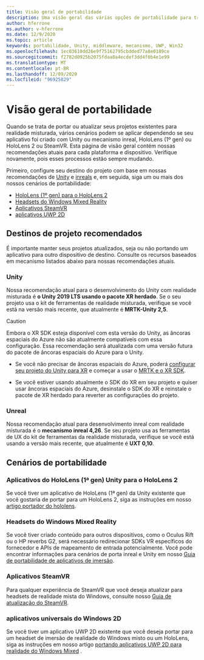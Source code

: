```yaml
---
title: Visão geral de portabilidade
description: Uma visão geral das várias opções de portabilidade para trazer os aplicativos existentes para a realidade misturada.
author: hferrone
ms.author: v-hferrone
ms.date: 12/9/2020
ms.topic: article
keywords: portabilidade, Unity, middleware, mecanismo, UWP, Win32
ms.openlocfilehash: 1ec03610dd26e9f75162795cbdded77a8e0189ce
ms.sourcegitcommit: f2782d0925b2075fdaa0a4ecdef3dd4f0b4e1e99
ms.translationtype: MT
ms.contentlocale: pt-BR
ms.lasthandoff: 12/09/2020
ms.locfileid: "96925829"
---
```

# <a name="porting-overview"></a>Visão geral de portabilidade

Quando se trata de portar ou atualizar seus projetos existentes para realidade misturada, vários cenários podem se aplicar dependendo se seu aplicativo foi criado com Unity ou mecanismo inreal, HoloLens (1º gen) ou HoloLens 2 ou SteamVR. Esta página de visão geral contém nossas recomendações atuais para cada plataforma e dispositivo. Verifique novamente, pois esses processos estão sempre mudando.

Primeiro, configure seu destino do projeto com base em nossas recomendações de [Unity](#unity) e [inreals](#unreal) e, em seguida, siga um ou mais dos nossos cenários de portabilidade:

- [HoloLens (1º gen) para o HoloLens 2](#hololens-1st-gen-unity-apps-to-hololens-2)
- [Headsets do Windows Mixed Reality](#windows-mixed-reality-headsets)
- [Aplicativos SteamVR](#steamvr-applications)
- [aplicativos UWP 2D](#2d-universal-windows-applications)

## <a name="recommended-project-targets"></a>Destinos de projeto recomendados

É importante manter seus projetos atualizados, seja ou não portando um aplicativo para outro dispositivo de destino. Consulte os recursos baseados em mecanismo listados abaixo para nossas recomendações atuais.

### <a name="unity"></a>Unity

Nossa recomendação atual para o desenvolvimento do Unity com realidade misturada é **o Unity 2019 LTS usando o pacote XR herdado**. Se o seu projeto usa o kit de ferramentas de realidade misturada, verifique se você está na versão mais recente, que atualmente é **MRTK-Unity 2,5**.

> [!CAUTION]
> Embora o XR SDK esteja disponível com esta versão do Unity, as âncoras espaciais do Azure não são atualmente compatíveis com essa configuração. Essa recomendação será atualizada com uma versão futura do pacote de âncoras espaciais do Azure para o Unity. 
> 
> * Se você não precisar de âncoras espaciais do Azure, poderá [configurar seu projeto do Unity para XR](https://docs.unity3d.com/Manual/configuring-project-for-xr.html) e começar a usar o [MRTK e o XR SDK](https://microsoft.github.io/MixedRealityToolkit-Unity/Documentation/GettingStartedWithMRTKAndXRSDK.html).
> 
> * Se você estiver usando atualmente o SDK do XR em seu projeto e quiser usar âncoras espaciais do Azure, desinstale o SDK do XR e reinstale o pacote de XR herdado para reverter as configurações do projeto.


### <a name="unreal"></a>Unreal 

Nossa recomendação atual para desenvolvimento inreal com realidade misturada é o **mecanismo inreal 4,26**. Se seu projeto usa as ferramentas de UX do kit de ferramentas da realidade misturada, verifique se você está usando a versão mais recente, que atualmente é **UXT 0,10**.

## <a name="porting-scenarios"></a>Cenários de portabilidade

### <a name="hololens-1st-gen-unity-apps-to-hololens-2"></a>Aplicativos do HoloLens (1ª gen) Unity para o HoloLens 2

Se você tiver um aplicativo de HoloLens (1ª gen) da Unity existente que você gostaria de portar para um HoloLens 2, siga as instruções em nosso [artigo portador do hololens](../unity/mrtk-porting-guide.md).

### <a name="windows-mixed-reality-headsets"></a>Headsets do Windows Mixed Reality

Se você tiver criado conteúdo para outros dispositivos, como o Oculus Rift ou o HP reverbs G2, será necessário redirecionar SDKs VR específicos do fornecedor e APIs de mapeamento de entrada potencialmente. Você pode encontrar informações para cenários de porta inreal e Unity em nosso [Guia de portabilidade de aplicativos de imersão](porting-guides.md).

### <a name="steamvr-applications"></a>Aplicativos SteamVR

Para qualquer experiência de SteamVR que você deseja atualizar para headsets de realidade mista do Windows, consulte nosso [Guia de atualização do SteamVR](updating-your-steamvr-application-for-windows-mixed-reality.md).

### <a name="2d-universal-windows-applications"></a>aplicativos universais do Windows 2D

Se você tiver um aplicativo UWP 2D existente que você deseja portar para um headset de imersão de realidade do Windows misto ou um HoloLens, siga as instruções em nosso artigo [portando aplicativos UWP 2D para realidade do Windows Mixed](building-2d-apps.md) .

